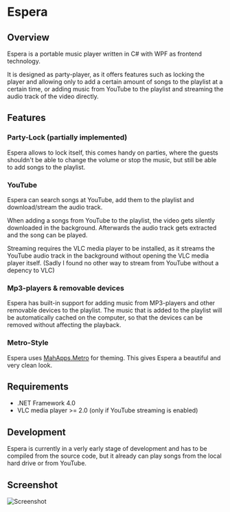 # Espera

## Overview

Espera is a portable music player written in C# with WPF as frontend technology.

It is designed as party-player, as it offers features such as locking the player and allowing only to add a certain
amount of songs to the playlist at a certain time, or adding music from YouTube to the playlist and streaming the 
audio track of the video directly.

## Features

### Party-Lock (partially implemented)

Espera allows to lock itself, this comes handy on parties, where the guests shouldn't be able to change the volume or 
stop the music, but still be able to add songs to the playlist.

### YouTube

Espera can search songs at YouTube, add them to the playlist and download/stream the audio track.

When adding a songs from YouTube to the playlist, the video gets silently downloaded in the background.
Afterwards the audio track gets extracted and the song can be played.

Streaming requires the VLC media player to be installed, as it streams the YouTube audio track in the background 
without opening the VLC media player itself. (Sadly I found no other way to stream from YouTube without a depency to VLC)

### Mp3-players & removable devices

Espera has built-in support for adding music from MP3-players and other removable devices to the playlist.
The music that is added to the playlist will be automatically cached on the computer, so that the devices can be removed
without affecting the playback.

### Metro-Style

Espera uses [MahApps.Metro](http://github.com/MahApps/MahApps.Metro) for  theming. This gives Espera a beautiful and 
very clean look.

## Requirements

 - .NET Framework 4.0
 - VLC media player >= 2.0 (only if YouTube streaming is enabled)

## Development
 
Espera is currently in a verly early stage of development and has to be compiled from the source code, but it already 
can play songs from the local hard drive or from YouTube.

## Screenshot

![Screenshot](http://flagbug.github.com/espera/screenshot.jpg)
